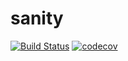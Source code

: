 # sanity
[![Build Status](https://travis-ci.org/sanity-tool/sanity.svg?branch=master)](https://travis-ci.org/sanity-tool/sanity)
[![codecov](https://codecov.io/gh/sanity-tool/sanity/branch/master/graph/badge.svg)](https://codecov.io/gh/sanity-tool/sanity)

